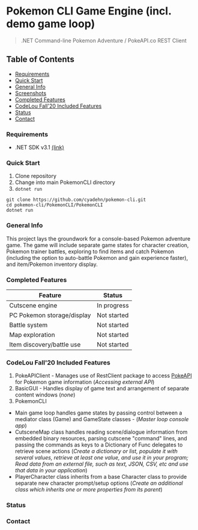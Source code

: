 # Pokemon CLI Game Engine (incl. demo game loop)
> .NET Command-line Pokemon Adventure / PokeAPI.co REST Client
## Table of Contents
* [Requirements](#requirements)
* [Quick Start](#quick-start)
* [General Info](#general-info)
* [Screenshots](#screenshots)
* [Completed Features](#completed-features)
* [CodeLou Fall'20 Included Features](#codelou-fall20-included-features)
* [Status](#status)
* [Contact](#contact)

### Requirements
* .NET SDK v3.1 [(link)](https://dotnet.microsoft.com/download/dotnet-core/3.1)

### Quick Start
1. Clone repository
2. Change into main PokemonCLI directory
3. `dotnet run`
```
git clone https://github.com/cyadehn/pokemon-cli.git
cd pokemon-cli/PokemonCLI/PokemonCLI
dotnet run
```

### General Info
This project lays the groundwork for a console-based Pokemon adventure game. The game will include separate game states for character creation, Pokemon trainer battles, exploring to find items and catch Pokemon (including the option to auto-battle Pokemon and gain experience faster), and item/Pokemon inventory display.

### Completed Features
| Feature | Status |
| -- | -- |
| Cutscene engine | In progress |
| PC Pokemon storage/display | Not started |
| Battle system | Not started |
| Map exploration | Not started |
| Item discovery/battle use | Not started |

### CodeLou Fall'20 Included Features
1. PokeAPIClient - Manages use of RestClient package to access [PokeAPI](https://pokeapi.co/) for Pokemon game information (*Accessing external API*)
2. BasicGUI - Handles display of game text and arrangement of separate content windows (*none*)
3. PokemonCLI
* Main game loop handles game states by passing control between a mediator class (Game) and GameState classes - (*Master loop console app*)
* CutsceneMap class handles reading scene/dialogue information from embedded binary resources, parsing cutscene "command" lines, and passing the commands as keys to a Dictionary of Func<T> delegates to retrieve scene actions (*Create a dictionary or list, populate it with several values, retrieve at least one value, and use it in your program; Read data from an external file, such as text, JSON, CSV, etc and use that data in your application*)
* PlayerCharacter class inherits from a base Character class to provide separate new character prompt/setup options (*Create an additional class which inherits one or more properties from its parent*)


### Status
### Contact
